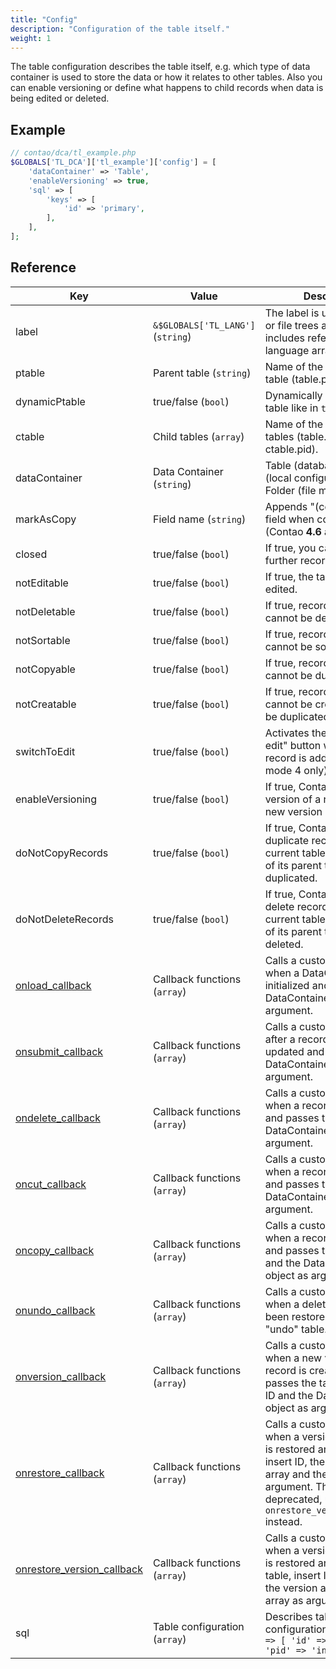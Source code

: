 ```yaml
---
title: "Config"
description: "Configuration of the table itself."
weight: 1
---
```



The table configuration describes the table itself, e.g. which type of data
container is used to store the data or how it relates to other tables. Also you
can enable versioning or define what happens to child records when data is being
edited or deleted.


## Example

```php
// contao/dca/tl_example.php
$GLOBALS['TL_DCA']['tl_example']['config'] = [
    'dataContainer' => 'Table',
    'enableVersioning' => true,
    'sql' => [
        'keys' => [
            'id' => 'primary',
        ],
    ],
];
```


## Reference

| Key                | Value                             | Description                                                                                                                                     |
|--------------------|-----------------------------------|-------------------------------------------------------------------------------------------------------------------------------------------------|
| label              | `&$GLOBALS['TL_LANG']` (`string`) | The label is used with page or file trees and typically includes reference to the language array.                                               |
| ptable             | Parent table (`string`)           | Name of the related parent table (table.pid = ptable.id).                                                                                       |
| dynamicPtable      | true/false (`bool`)               | Dynamically set the parent table like in `tl_content`.                                                                                          |
| ctable             | Child tables (`array`)            | Name of the related child tables (table.id = ctable.pid).                                                                                       |
| dataContainer      | Data Container (`string`)         | Table (database table), File (local configuration file) or Folder (file manager).                                                               |
| markAsCopy         | Field name (`string`)             | Appends "(copy)" to this field when copying a record (Contao __4.6__ and up).                                                                         |
| closed             | true/false (`bool`)               | If true, you cannot add further records to the table.                                                                                           |
| notEditable        | true/false (`bool`)               | If true, the table cannot be edited.                                                                                                            |
| notDeletable       | true/false (`bool`)               | If true, records in the table cannot be deleted.                                                                                                |
| notSortable        | true/false (`bool`)               | If true, records in the table cannot be sorted.                                                                                                 |
| notCopyable        | true/false (`bool`)               | If true, records in the table cannot be duplicated.                                                                                             |
| notCreatable       | true/false (`bool`)               | If true, records in the table cannot be created but can be duplicated.                                                                          |
| switchToEdit       | true/false (`bool`)               | Activates the "save and edit" button when a new record is added (sorting mode 4 only).                                                          |
| enableVersioning   | true/false (`bool`)               | If true, Contao saves the old version of a record when a new version is created.                                                                |
| doNotCopyRecords   | true/false (`bool`)               | If true, Contao will not duplicate records of the current table when a record of its parent table is duplicated.                                |
| doNotDeleteRecords | true/false (`bool`)               | If true, Contao will not delete records of the current table when a record of its parent table is deleted.                                      |
| [onload_callback](../callbacks/#config-onload)                       | Callback functions (`array`)      | Calls a custom function when a DataContainer is initialized and passes the DataContainer object as argument.                                                                                                            |
| [onsubmit_callback](../callbacks/#config-onsubmit)                   | Callback functions (`array`)      | Calls a custom function after a record has been updated and passes the DataContainer object as argument.                                                                                                                |
| [ondelete_callback](../callbacks/#config-ondelete)                   | Callback functions (`array`)      | Calls a custom function when a record is deleted and passes the DataContainer object as argument.                                                                                                                       |
| [oncut_callback](../callbacks/#config-oncut)                         | Callback functions (`array`)      | Calls a custom function when a record is moved and passes the DataContainer object as argument.                                                                                                                         |
| [oncopy_callback](../callbacks/#config-oncopy)                       | Callback functions (`array`)      | Calls a custom function when a record is duplicated and passes the insert ID and the DataContainer object as argument.                                                                                                  |
| [onundo_callback](../callbacks/#config-onundo)                       | Callback functions (`array`)      | Calls a custom function when a deleted record has been restored from the "undo" table.                                                                                                                                  |
| [onversion_callback](../callbacks/#config-onversion)                 | Callback functions (`array`)      | Calls a custom function when a new version of a record is created and passes the table, the insert ID and the DataContainer object as argument.                                                                         |
| [onrestore_callback](../callbacks/#config-onrestore)                 | Callback functions (`array`)      | Calls a custom function when a version of a record is restored and passes the insert ID, the table, the data array and the version as argument.  This callback is deprecated, use `onrestore_version_callback` instead. |
| [onrestore_version_callback](../callbacks/#config-onrestore-version) | Callback functions (`array`)      | Calls a custom function when a version of a record is restored and passes the table, insert ID, the table, the version and the data array as argument.                                                                  |
| sql                | Table configuration (`array`)     | Describes table configuration, e.g. `'keys' => [ 'id' => 'primary', 'pid' => 'index' ]`                                                         |
